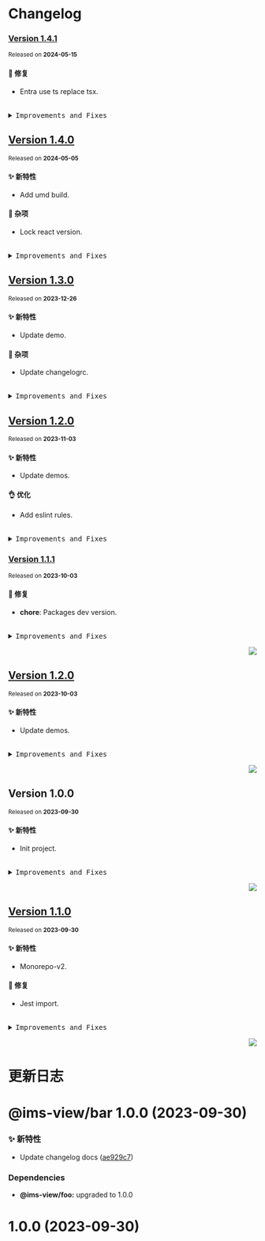 # Changelog

### [Version&nbsp;1.4.1](https://github.com/eternallycyf/ims-monorepo-template/compare/@ims-view/bar@1.4.0...@ims-view/bar@1.4.1)

<sup>Released on **2024-05-15**</sup>

#### 🐛 修复

- Entra use ts replace tsx.

<br/>

<details>
<summary><kbd>Improvements and Fixes</kbd></summary>

#### What's fixed

- Entra use ts replace tsx ([b914539](https://github.com/eternallycyf/ims-monorepo-template/commit/b914539))

</details>

## [Version&nbsp;1.4.0](https://github.com/eternallycyf/ims-monorepo-template/compare/@ims-view/bar@1.3.0...@ims-view/bar@1.4.0)

<sup>Released on **2024-05-05**</sup>

#### ✨ 新特性

- Add umd build.

#### 🔖 杂项

- Lock react version.

<br/>

<details>
<summary><kbd>Improvements and Fixes</kbd></summary>

#### What's improved

- Add umd build ([be1cae9](https://github.com/eternallycyf/ims-monorepo-template/commit/be1cae9))

#### Chores

- Lock react version ([0026201](https://github.com/eternallycyf/ims-monorepo-template/commit/0026201))

</details>

## [Version&nbsp;1.3.0](https://github.com/eternallycyf/ims-monorepo-template/compare/@ims-view/bar@1.2.0...@ims-view/bar@1.3.0)

<sup>Released on **2023-12-26**</sup>

#### ✨ 新特性

- Update demo.

#### 🔖 杂项

- Update changelogrc.

<br/>

<details>
<summary><kbd>Improvements and Fixes</kbd></summary>

#### What's improved

- Update demo ([cf2cda7](https://github.com/eternallycyf/ims-monorepo-template/commit/cf2cda7))

#### Chores

- Update changelogrc ([390a5bb](https://github.com/eternallycyf/ims-monorepo-template/commit/390a5bb))

</details>

## [Version&nbsp;1.2.0](https://github.com/eternallycyf/ims-monorepo-template/compare/@ims-view/bar@1.1.1...@ims-view/bar@1.2.0)

<sup>Released on **2023-11-03**</sup>

#### ✨ 新特性

- Update demos.

#### 👌 优化

- Add eslint rules.

<br/>

<details>
<summary><kbd>Improvements and Fixes</kbd></summary>

#### What's improved

- Update demos ([063c6d8](https://github.com/eternallycyf/ims-monorepo-template/commit/063c6d8))

#### Pref

- Add eslint rules ([412b7a5](https://github.com/eternallycyf/ims-monorepo-template/commit/412b7a5))

</details>

### [Version&nbsp;1.1.1](https://github.com/eternallycyf/ims-monorepo-template/compare/@ims-view/bar@1.1.0...@ims-view/bar@1.1.1)

<sup>Released on **2023-10-03**</sup>

#### 🐛 修复

- **chore**: Packages dev version.

<br/>

<details>
<summary><kbd>Improvements and Fixes</kbd></summary>

#### What's fixed

- **chore**: Packages dev version ([8350809](https://github.com/eternallycyf/ims-monorepo-template/commit/8350809))

</details>

<div align="right">

[![](https://img.shields.io/badge/-BACK_TO_TOP-151515?style=flat-square)](#readme-top)

</div>

## [Version&nbsp;1.2.0](https://github.com/eternallycyf/ims-monorepo-template/compare/@ims-view/foo@1.1.0...@ims-view/foo@1.2.0)

<sup>Released on **2023-10-03**</sup>

#### ✨ 新特性

- Update demos.

<br/>

<details>
<summary><kbd>Improvements and Fixes</kbd></summary>

#### What's improved

- Update demos ([77d0082](https://github.com/eternallycyf/ims-monorepo-template/commit/77d0082))

</details>

<div align="right">

[![](https://img.shields.io/badge/-BACK_TO_TOP-151515?style=flat-square)](#readme-top)

</div>

## Version&nbsp;1.0.0

<sup>Released on **2023-09-30**</sup>

#### ✨ 新特性

- Init project.

<br/>

<details>
<summary><kbd>Improvements and Fixes</kbd></summary>

#### What's improved

- Init project ([e88a058](https://github.com/eternallycyf/ims-monorepo-template/commit/e88a058))

</details>

<div align="right">

[![](https://img.shields.io/badge/-BACK_TO_TOP-151515?style=flat-square)](#readme-top)

</div>

## [Version&nbsp;1.1.0](https://github.com/eternallycyf/ims-monorepo-template/compare/@ims-view/foo@1.0.0...@ims-view/foo@1.1.0)

<sup>Released on **2023-09-30**</sup>

#### ✨ 新特性

- Monorepo-v2.

#### 🐛 修复

- Jest import.

<br/>

<details>
<summary><kbd>Improvements and Fixes</kbd></summary>

#### What's improved

- Monorepo-v2 ([9a5ffda](https://github.com/eternallycyf/ims-monorepo-template/commit/9a5ffda))

#### What's fixed

- Jest import ([aef5255](https://github.com/eternallycyf/ims-monorepo-template/commit/aef5255))

</details>

<div align="right">

[![](https://img.shields.io/badge/-BACK_TO_TOP-151515?style=flat-square)](#readme-top)

</div>

# 更新日志

# @ims-view/bar 1.0.0 (2023-09-30)

### ✨ 新特性

- Update changelog docs ([ae929c7](https://github.com/eternallycyf/ims-monorepo-template/commit/ae929c7))

### Dependencies

- **@ims-view/foo:** upgraded to 1.0.0

# 1.0.0 (2023-09-30)
